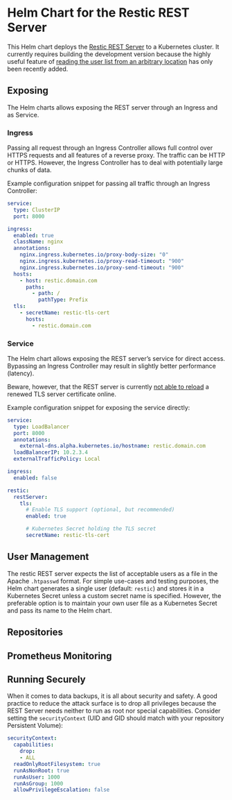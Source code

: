 # Helm Chart for the Restic REST Server

This Helm chart deploys the [Restic REST Server](https://github.com/restic/rest-server) to a Kubernetes
cluster. It currently requires building the development version
because the highly useful feature of [reading the user list from an arbitrary location](https://github.com/restic/rest-server/pull/188)
has only been recently added.

## Exposing

The Helm charts allows exposing the REST server through an
Ingress and as Service.

### Ingress

Passing all request through an Ingress Controller allows full control
over HTTPS requests and all features of a reverse proxy. The traffic
can be HTTP or HTTPS. However, the Ingress Controller has to
deal with potentially large chunks of data.

Example configuration snippet for passing all traffic through an
Ingress Controller:

```yaml
service:
  type: ClusterIP
  port: 8000

ingress:
  enabled: true
  className: nginx
  annotations:
    nginx.ingress.kubernetes.io/proxy-body-size: "0"
    nginx.ingress.kubernetes.io/proxy-read-timeout: "900"
    nginx.ingress.kubernetes.io/proxy-send-timeout: "900"
  hosts:
    - host: restic.domain.com
      paths:
        - path: /
          pathType: Prefix
  tls:
    - secretName: restic-tls-cert
      hosts:
        - restic.domain.com
```

### Service

The Helm chart allows exposing the REST server’s service for direct
access. Bypassing an Ingress Controller may result in slightly better
performance (latency).

Beware, however, that the REST server is currently [not able to reload](https://github.com/restic/rest-server/issues/94)
a renewed TLS server certificate online.

Example configuration snippet for exposing the service directly:

```yaml
service:
  type: LoadBalancer
  port: 8000
  annotations:
    external-dns.alpha.kubernetes.io/hostname: restic.domain.com
  loadBalancerIP: 10.2.3.4
  externalTrafficPolicy: Local

ingress:
  enabled: false

restic:
  restServer:
    tls:
      # Enable TLS support (optional, but recommended)
      enabled: true

      # Kubernetes Secret holding the TLS secret
      secretName: restic-tls-cert
```

## User Management

The restic REST server expects the list of acceptable users as a file
in the Apache `.htpasswd` format. For simple use-cases and testing
purposes, the Helm chart generates a single user (default: `restic`)
and stores it in a Kubernetes Secret unless a custom secret name is
specified. However, the preferable option is to maintain your own user
file as a Kubernetes Secret and pass its name to the Helm chart.

## Repositories

## Prometheus Monitoring

## Running Securely

When it comes to data backups, it is all about security and safety. A
good practice to reduce the attack surface is to drop all privileges
because the REST Server needs neither to run as root nor special
capabilities. Consider setting the `securityContext` (UID and GID
should match with your repository Persistent Volume):

```yaml
securityContext:
  capabilities:
    drop:
    - ALL
  readOnlyRootFilesystem: true
  runAsNonRoot: true
  runAsUser: 1000
  runAsGroup: 1000
  allowPrivilegeEscalation: false
```
